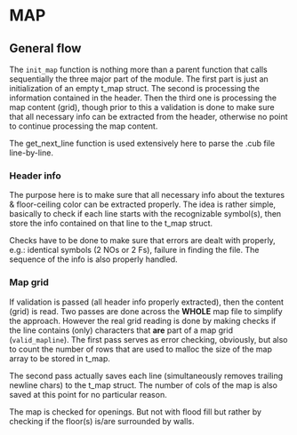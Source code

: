 # MAP

## General flow
The `init_map` function is nothing more than a parent function that calls sequentially the three major part of the module. The first part is just an initialization of an empty t_map struct. The second is processing the information contained in the header. Then the third one is processing the map content (grid), though prior to this a validation is done to make sure that all necessary info can be extracted from the header, otherwise no point to continue processing the map content. 

The get_next_line function is used extensively here to parse the .cub file line-by-line.

### Header info
The purpose here is to make sure that all necessary info about the textures & floor-ceiling color can be extracted properly. The idea is rather simple, basically to check if each line starts with the recognizable symbol(s), then store the info contained on that line to the t_map struct.

Checks have to be done to make sure that errors are dealt with properly, e.g.: identical symbols (2 NOs or 2 Fs), failure in finding the file. The sequence of the info is also properly handled.

### Map grid
If validation is passed (all header info properly extracted), then the content (grid) is read. Two passes are done across the **WHOLE** map file to simplify the approach. However the real grid reading is done by making checks if the line contains (only) characters that **are** part of a map grid (`valid_mapline`). The first pass serves as error checking, obviously, but also to count the number of rows that are used to malloc the size of the map array to be stored in t_map.

The second pass actually saves each line (simultaneously removes trailing newline chars) to the t_map struct. The number of cols of the map is also saved at this point for no particular reason.

The map is checked for openings. But not with flood fill but rather by checking if the floor(s) is/are surrounded by walls.

